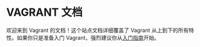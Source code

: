
# VAGRANT 文档 #

欢迎来到 Vagrant 的文档！这个站点文档详细覆盖了 Vagrant 从上到下的所有特性。如果你只是准备入门 Vagrant，强烈建议你从[入门指南][1]开始。

[1]: https://docs.vagrantup.com/v2/getting-started/